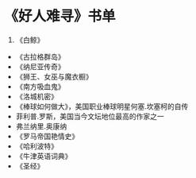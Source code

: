 # 《好人难寻》书单

1. 《白鲸》
- 《古拉格群岛》
- 《纳尼亚传奇》
- 《狮王、女巫与魔衣橱》
- 《南方吸血鬼》
- 《洛城机密》
- 《棒球如何做大》，美国职业棒球明星何塞.坎塞柯的自传
- 菲利普.罗斯，美国当今文坛地位最高的作家之一
- 弗兰纳里.奥康纳
- 《罗马帝国艳情史》
- 《哈利波特》
- 《牛津英语词典》
- 《圣经》